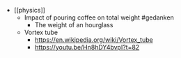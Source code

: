 - [[physics]]
	- Impact of pouring coffee on total weight #gedanken
		- The weight of an hourglass
	- Vortex tube
		- https://en.wikipedia.org/wiki/Vortex_tube
		- https://youtu.be/Hn8hDY4bvpI?t=82